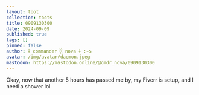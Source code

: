 ```yaml
---
layout: toot
collection: toots
title: 0909130300
date: 2024-09-09
published: true
tags: []
pinned: false
author: ⸸ commander ░ nova ⸸ :~$
avatar: /img/avatar/daemon.jpeg
mastodon: https://mastodon.online/@cmdr_nova/0909130300
---
```


Okay, now that another 5 hours has passed me by, my Fiverr is setup, and I need a shower lol
